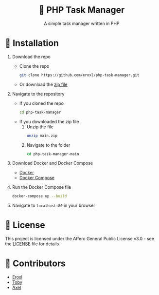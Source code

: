 <h1 align="center">
    📁 PHP Task Manager
</h1>

<p align="center">
    A simple task manager written in PHP
</p>

# 🎁 Installation

1. Download the repo
    * Clone the repo
        ```bash
        git clone https://github.com/eroxl/php-task-manager.git
        ```
    * Or download the [zip file](https://github.com/Eroxl/Note-Rack/archive/refs/heads/main.zip)

2. Navigate to the repository
    * If you cloned the repo
        ```bash
        cd php-task-manager
        ```
    * If you downloaded the zip file
        1. Unzip the file
            ```bash
            unzip main.zip
            ```
        2. Navigate to the folder
            ```bash
            cd php-task-manager-main
            ```
3. Download Docker and Docker Compose
    - [Docker](https://docs.docker.com/get-docker/)
    - [Docker Compose](https://docs.docker.com/compose/install/)
4. Run the Docker Compose file
    ```bash
    docker-compose up --build
    ```
5. Navigate to `localhost:80` in your browser

# 📝 License

This project is licensed under the Affero General Public License v3.0 - see the [LICENSE](LICENSE) file for details

# 👥 Contributors
- [Eroxl](https://github.com/eroxl)
- [Toby](https://github.com/tobycm)
- [Axel](https://github.com/MostLeVert)

